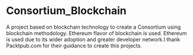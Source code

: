 # Consortium_Blockchain
A project based on blockchain technology to create a Consortium using blockchain methodology.  Ethereum flavor of blockchain is used. Ethereum is used due to its wider adoption and greater developer network.I thank  Packtpub.com for their guidance to create this projects.

